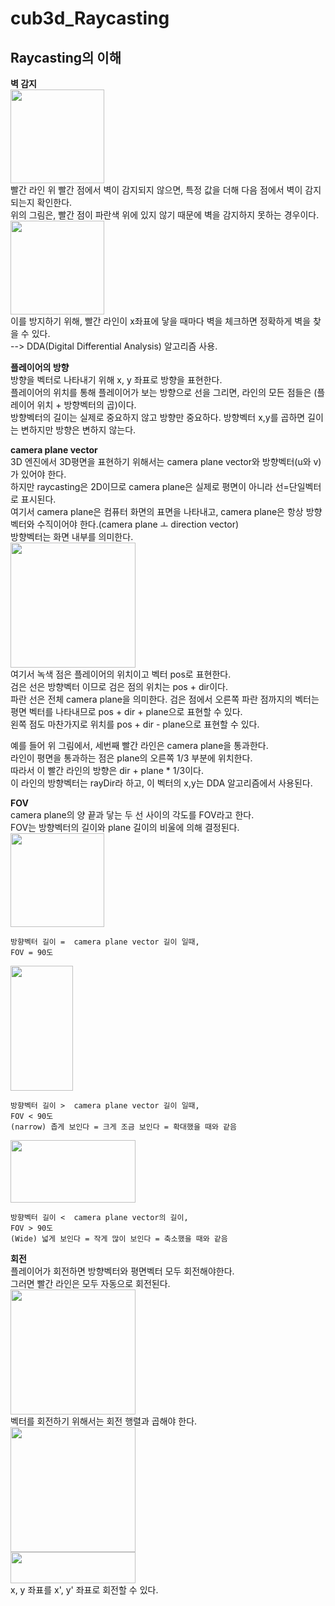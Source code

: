 # cub3d_Raycasting


Raycasting의 이해
-----------------
**벽 감지**  
<img src="https://user-images.githubusercontent.com/50227394/87858657-70898b00-c96a-11ea-9eb9-9de450b191f1.png" width="150" height="150">  
빨간 라인 위 빨간 점에서 벽이 감지되지 않으면, 특정 값을 더해 다음 점에서 벽이 감지되는지 확인한다.  
위의 그림은, 빨간 점이 파란색 위에 있지 않기 때문에 벽을 감지하지 못하는 경우이다.  
<img src="https://user-images.githubusercontent.com/50227394/87858673-8e56f000-c96a-11ea-9b3a-d354f9a1f6f9.png" width="150" height="150">  
이를 방지하기 위해, 빨간 라인이 x좌표에 닿을 때마다 벽을 체크하면 정확하게 벽을 찾을 수 있다.  
--> DDA(Digital Differential Analysis) 알고리즘 사용.  
      
**플레이어의 방향**  
방향을 벡터로 나타내기 위해 x, y 좌표로 방향을 표현한다.  
플레이어의 위치를 통해 플레이어가 보는 방향으로 선을 그리면, 라인의 모든 점들은 (플레이어 위치 + 방향벡터의 곱)이다.  
방향벡터의 길이는 실제로 중요하지 않고 방향만 중요하다. 방향벡터 x,y를 곱하면 길이는 변하지만 방향은 변하지 않는다.  
      
**camera plane vector**  
3D 엔진에서 3D평면을 표현하기 위해서는 camera plane vector와 방향벡터(u와 v)가 있어야 한다.  
하지만 raycasting은 2D이므로 camera plane은 실제로 평면이 아니라 선=단일벡터로 표시된다.  
여기서 camera plane은 컴퓨터 화면의 표면을 나타내고, camera plane은 항상 방향벡터와 수직이어야 한다.(camera plane ㅗ direction vector)  
방향벡터는 화면 내부를 의미한다.  
<img src="https://user-images.githubusercontent.com/50227394/87858678-9d3da280-c96a-11ea-840d-174f5334f9aa.png" width="200" height="200">  
여기서 녹색 점은 플레이어의 위치이고 벡터 pos로 표현한다.  
검은 선은 방향벡터 이므로 검은 점의 위치는 pos + dir이다.  
파란 선은 전체 camera plane을 의미한다. 검은 점에서 오른쪽 파란 점까지의 벡터는 평면 벡터를 나타내므로 pos + dir + plane으로 표현할 수 있다.  
왼쪽 점도 마찬가지로 위치를 pos + dir - plane으로 표현할 수 있다.  
      
      
예를 들어 위 그림에서, 세번째 빨간 라인은 camera plane을 통과한다.  
라인이 평면을 통과하는 점은 plane의 오른쪽 1/3 부분에 위치한다.  
따라서 이 빨간 라인의 방향은 dir + plane * 1/3이다.  
이 라인의 방향벡터는 rayDir라 하고, 이 벡터의 x,y는 DDA 알고리즘에서 사용된다.  

**FOV**  
camera plane의 양 끝과 닿는 두 선 사이의 각도를 FOV라고 한다.  
FOV는 방향벡터의 길이와 plane 길이의 비울에 의해 결정된다.  
<img src="https://user-images.githubusercontent.com/50227394/87858688-b2b2cc80-c96a-11ea-9d72-bba53afa7c23.png" width="150" height="150">  


    방향벡터 길이 =  camera plane vector 길이 일때,  
    FOV = 90도  
<img src="https://user-images.githubusercontent.com/50227394/87858702-c2321580-c96a-11ea-8958-d968ebc43f2c.png" width="100" height="200">  


    방향벡터 길이 >  camera plane vector 길이 일때,  
    FOV < 90도  
    (narrow) 좁게 보인다 = 크게 조금 보인다 = 확대했을 때와 같음      
<img src="https://user-images.githubusercontent.com/50227394/87858708-cd854100-c96a-11ea-9409-1f7d3f4c4283.png" width="200" height="100">  


    방향벡터 길이 <  camera plane vector의 길이,  
    FOV > 90도  
    (Wide) 넓게 보인다 = 작게 많이 보인다 = 축소했을 때와 같음  


**회전**  
플레이어가 회전하면 방향벡터와 평면벡터 모두 회전해야한다.  
그러면 빨간 라인은 모두 자동으로 회전된다.  
<img src="https://user-images.githubusercontent.com/50227394/87858719-e42b9800-c96a-11ea-9f04-34606a33f0ba.png" width="200" height="200">  
벡터를 회전하기 위해서는 회전 행렬과 곱해야 한다.  
<img src="https://user-images.githubusercontent.com/50227394/87858727-f279b400-c96a-11ea-931c-bf2d851dcff0.png" width="200" height="200">  
<img src="https://user-images.githubusercontent.com/50227394/87858731-fc031c00-c96a-11ea-9780-d63412daf412.png" width="200" height="50">  
x, y 좌표를 x', y' 좌표로 회전할 수 있다.  
    

